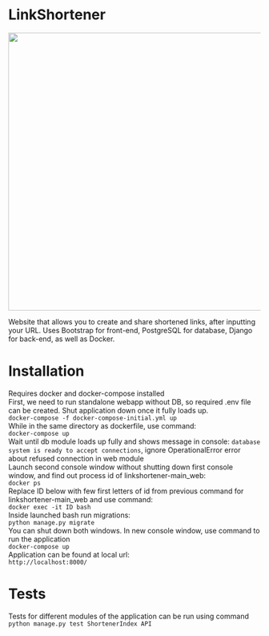 # LinkShortener

<p align="center">
  <img src="https://user-images.githubusercontent.com/35972878/132550142-b55ce846-ad1c-41a5-89a8-dfabc3a9658d.png" width="555" height="555">
</p>


Website that allows you to create and share shortened links, after inputting your URL. 
Uses Bootstrap for front-end, PostgreSQL for database, Django for back-end, as well as Docker.

# Installation
Requires docker and docker-compose installed  
First, we need to run standalone webapp without DB, so required .env file can be created. Shut application down once it fully loads up.  
`docker-compose -f docker-compose-initial.yml up`  
While in the same directory as dockerfile, use command:  
`docker-compose up`  
Wait until db module loads up fully and shows message in console: `database system is ready to accept connections`, ignore OperationalError error about refused connection in web module  
Launch second console window without shutting down first console window, and find out process id of linkshortener-main_web:  
`docker ps`  
Replace ID below with few first letters of id from previous command for linkshortener-main_web and use command:  
`docker exec -it ID bash`  
Inside launched bash run migrations:   
`python manage.py migrate`  
You can shut down both windows. In new console window, use command to run the application  
`docker-compose up`  
Application can be found at local url:  
`http://localhost:8000/`  


# Tests
Tests for different modules of the application can be run using command
`python manage.py test ShortenerIndex API`



